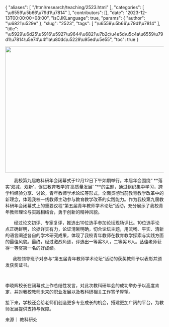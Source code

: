 {
    "aliases": [
        "/html/research/teaching/2523.html"
    ],
    "categories": [
        "\u6559\u5b66\u79d1\u7814"
    ],
    "contributors": [],
    "date": "2023-12-13T00:00:00+08:00",
    "isCJKLanguage": true,
    "params": {
        "author": "\u6821\u529e"
    },
    "slug": "2523",
    "tags": [
        "\u6559\u5b66\u79d1\u7814"
    ],
    "title": "\u5929\u6d25\u5916\u5927\u9644\u6821\u7b2c\u4e5d\u5c4a\u6559\u79d1\u7814\u5e74\u4f1a\u80dc\u5229\u95ed\u5e55",
    "toc": true
}


<img
    src="https://cdn.tfls.online/mirror/full/9a23ac928067a16f068bf5600a7cde08aebe1954.jpg"
    style="display:block;margin-left:auto;margin-right:auto;"
    decoding="async"
    fetchpriority="auto"
    loading="lazy"
    height="400"
    width="600"
/>




        我校第九届教科研年会闭幕式于12月12日下午如期举行。本届年会围绕“ **落实‘双减、双新’，促进教育教学的‘高质量发展’ ”**的主题，通过组织集中学习，跨学科经验分享、讨论，青年教师学术论坛等形式，全面贯彻当前教育教学改革中的新理念，体现我校一线教师主动参与教育教学改革的实践能力。作为我校第九届教科研年会闭幕式上的重要议程“第五届青年教师学术论坛”活动，充分展示了我校青年教师理论与实践相结合，勇于创新的精神风貌。




  





        经过论文初评、专家复评，推选出10位选手参加论坛现场评比。10位选手论点正确鲜明，论据详实有力，论证清晰明确，切合论坛主题，用流畅、平实、清新的语言阐述各自的学术研究成果，体现了我校青年教师在教育教学探索与实践方面的最佳风貌。最终，经过激烈角逐，评选出一等奖3人，二等奖 6人。丛佳老师获得一等奖第一名的好成绩。




  





       我校领导班子对参与“第五届青年教师学术论坛”活动的获奖教师予以表彰并颁发获奖证书。




  




  





 李晓辉校长在闭幕式上作总结性发言，对此次教科研年会的成功举办予以高度肯定，并对我校教师未来的职业发展以及教科研相关工作寄予厚望。




  





 接下来，学校还会给老师们创造更多专业成长的机会，搭建更加广阔的平台，为教师发展提供支持与保障。




  





来源｜ 教科研处




  



